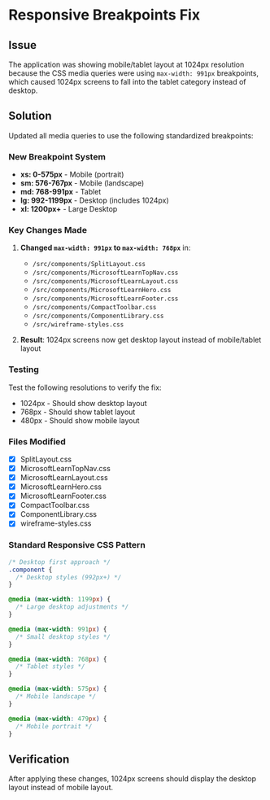 # Responsive Breakpoints Fix

## Issue

The application was showing mobile/tablet layout at 1024px resolution because the CSS media queries were using `max-width: 991px` breakpoints, which caused 1024px screens to fall into the tablet category instead of desktop.

## Solution

Updated all media queries to use the following standardized breakpoints:

### New Breakpoint System

- **xs: 0-575px** - Mobile (portrait)
- **sm: 576-767px** - Mobile (landscape)
- **md: 768-991px** - Tablet
- **lg: 992-1199px** - Desktop (includes 1024px)
- **xl: 1200px+** - Large Desktop

### Key Changes Made

1. **Changed `max-width: 991px` to `max-width: 768px`** in:

   - `/src/components/SplitLayout.css`
   - `/src/components/MicrosoftLearnTopNav.css`
   - `/src/components/MicrosoftLearnLayout.css`
   - `/src/components/MicrosoftLearnHero.css`
   - `/src/components/MicrosoftLearnFooter.css`
   - `/src/components/CompactToolbar.css`
   - `/src/components/ComponentLibrary.css`
   - `/src/wireframe-styles.css`

2. **Result**: 1024px screens now get desktop layout instead of mobile/tablet layout

### Testing

Test the following resolutions to verify the fix:

- 1024px - Should show desktop layout
- 768px - Should show tablet layout
- 480px - Should show mobile layout

### Files Modified

- [x] SplitLayout.css
- [x] MicrosoftLearnTopNav.css
- [x] MicrosoftLearnLayout.css
- [x] MicrosoftLearnHero.css
- [x] MicrosoftLearnFooter.css
- [x] CompactToolbar.css
- [x] ComponentLibrary.css
- [x] wireframe-styles.css

### Standard Responsive CSS Pattern

```css
/* Desktop first approach */
.component {
  /* Desktop styles (992px+) */
}

@media (max-width: 1199px) {
  /* Large desktop adjustments */
}

@media (max-width: 991px) {
  /* Small desktop styles */
}

@media (max-width: 768px) {
  /* Tablet styles */
}

@media (max-width: 575px) {
  /* Mobile landscape */
}

@media (max-width: 479px) {
  /* Mobile portrait */
}
```

## Verification

After applying these changes, 1024px screens should display the desktop layout instead of mobile layout.
